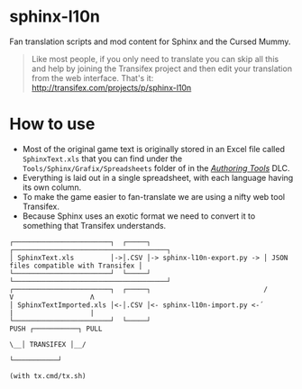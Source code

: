 # sphinx-l10n
Fan translation scripts and mod content for Sphinx and the Cursed Mummy.

> Like most people, if you only need to translate you can skip all this and help by joining the
> Transifex project and then edit your translation from the web interface. That's it:
> http://transifex.com/projects/p/sphinx-l10n


# How to use

* Most of the original game text is originally stored in an Excel file called `SphinxText.xls` that you can find under the `Tools/Sphinx/Grafix/Spreadsheets` folder of in the [_Authoring Tools_](https://sphinxandthecursedmummy.fandom.com/wiki/Authoring_Tools) DLC.
* Everything is laid out in a single spreadsheet, with each language having its own column.
* To make the game easier to fan-translate we are using a nifty web tool Transifex.
* Because Sphinx uses an exotic format we need to convert it to something that Transifex understands.


```
┌────────────────────────┐  ┌─────┐                            ┌──────────────────────────────────────┐ 
│ SphinxText.xls         │->│.CSV │-> sphinx-l10n-export.py -> │ JSON files compatible with Transifex │
└────────────────────────┘  └─────┘                            └──────────────────────────────────────┘
┌────────────────────────┐  ┌─────┐                            /      V                   Λ
│ SphinxTextImported.xls │<-│.CSV │<- sphinx-l10n-import.py <-´       |                   |
└────────────────────────┘  └─────┘                                  PUSH ┌───────────┐ PULL
                                                                       \__│ TRANSIFEX │__/
                                                                          └───────────┘ 
                                                                       (with tx.cmd/tx.sh)
```
